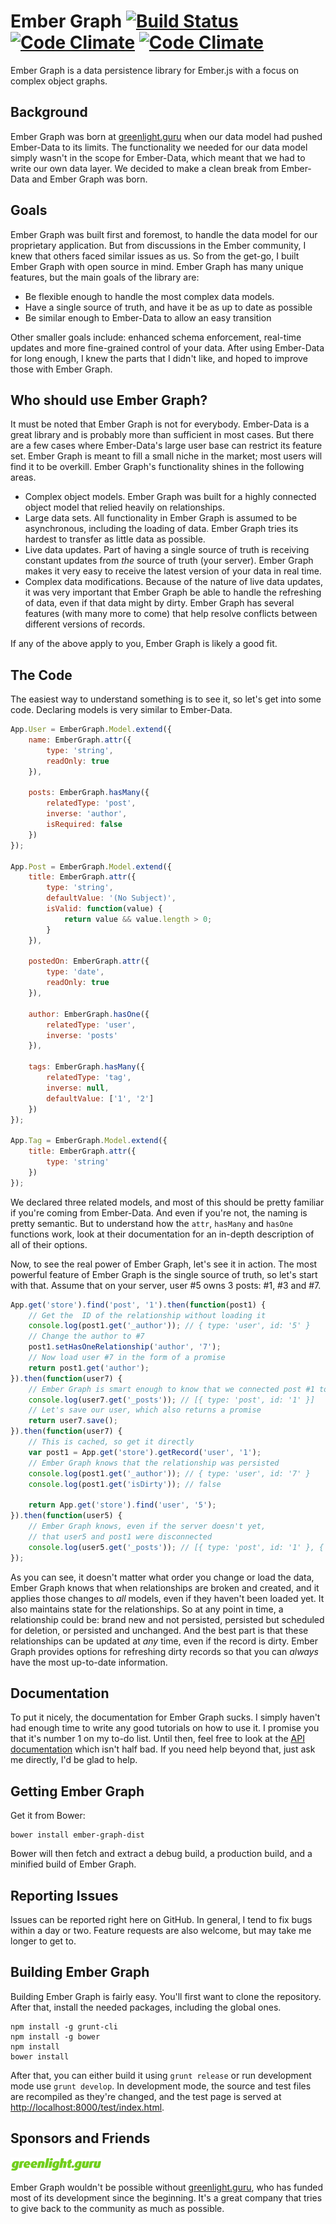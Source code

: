 # Ember Graph [![Build Status](https://travis-ci.org/stingerlabs/ember-graph.svg?branch=master)](https://travis-ci.org/stingerlabs/ember-graph) [![Code Climate](https://codeclimate.com/github/gordonkristan/ember-graph.png)](https://codeclimate.com/github/gordonkristan/ember-graph) [![Code Climate](https://codeclimate.com/github/gordonkristan/ember-graph/coverage.png)](https://codeclimate.com/github/gordonkristan/ember-graph)

Ember Graph is a data persistence library for Ember.js with a focus on complex object graphs.

## Background

Ember Graph was born at [greenlight.guru](http://greenlight.guru/) when our data model had pushed Ember-Data
to its limits. The functionality we needed for our data model simply wasn't in the scope for Ember-Data, which
 meant that we had to write our own data layer. We decided to make a clean break from Ember-Data and Ember Graph
 was born.

## Goals

Ember Graph was built first and foremost, to handle the data model for our proprietary application. But from discussions
in the Ember community, I knew that others faced similar issues as us. So from the get-go, I built Ember Graph with open
source in mind. Ember Graph has many unique features, but the main goals of the library are:

- Be flexible enough to handle the most complex data models.
- Have a single source of truth, and have it be as up to date as possible
- Be similar enough to Ember-Data to allow an easy transition

Other smaller goals include: enhanced schema enforcement, real-time updates and more fine-grained control of your data.
After using Ember-Data for long enough, I knew the parts that I didn't like, and hoped to improve those with
Ember Graph.

## Who should use Ember Graph?

It must be noted that Ember Graph is not for everybody. Ember-Data is a great library and is probably more than
sufficient in most cases. But there are a few cases where Ember-Data's large user base can restrict its feature set.
Ember Graph is meant to fill a small niche in the market; most users will find it to be overkill. Ember Graph's
functionality shines in the following areas.

- Complex object models. Ember Graph was built for a highly connected object model that relied heavily on relationships.
- Large data sets. All functionality in Ember Graph is assumed to be asynchronous, including the loading of data.
  Ember Graph tries its hardest to transfer as little data as possible.
- Live data updates. Part of having a single source of truth is receiving constant updates from _the_ source of truth
  (your server). Ember Graph makes it very easy to receive the latest version of your data in real time.
- Complex data modifications. Because of the nature of live data updates, it was very important that Ember Graph be able
  to handle the refreshing of data, even if that data might by dirty. Ember Graph has several features (with many more
  to come) that help resolve conflicts between different versions of records.

If any of the above apply to you, Ember Graph is likely a good fit.

## The Code

The easiest way to understand something is to see it, so let's get into some code. Declaring models is very similar to
Ember-Data.

```js
App.User = EmberGraph.Model.extend({
	name: EmberGraph.attr({
		type: 'string',
		readOnly: true
	}),

	posts: EmberGraph.hasMany({
		relatedType: 'post',
		inverse: 'author',
		isRequired: false
	})
});

App.Post = EmberGraph.Model.extend({
	title: EmberGraph.attr({
		type: 'string',
		defaultValue: '(No Subject)',
		isValid: function(value) {
			return value && value.length > 0;
		}
	}),

	postedOn: EmberGraph.attr({
		type: 'date',
		readOnly: true
	}),

	author: EmberGraph.hasOne({
		relatedType: 'user',
		inverse: 'posts'
	}),

	tags: EmberGraph.hasMany({
		relatedType: 'tag',
		inverse: null,
		defaultValue: ['1', '2']
	})
});

App.Tag = EmberGraph.Model.extend({
	title: EmberGraph.attr({
		type: 'string'
	})
});

```

We declared three related models, and most of this should be pretty familiar if you're coming from Ember-Data. And even
if you're not, the naming is pretty semantic. But to understand how the `attr`, `hasMany` and `hasOne` functions work,
look at their documentation for an in-depth description of all of their options.

Now, to see the real power of Ember Graph, let's see it in action. The most powerful feature of Ember Graph is the
single source of truth, so let's start with that. Assume that on your server, user #5 owns 3 posts: #1, #3 and #7.

```js
App.get('store').find('post', '1').then(function(post1) {
	// Get the  ID of the relationship without loading it
	console.log(post1.get('_author')); // { type: 'user', id: '5' }
	// Change the author to #7
	post1.setHasOneRelationship('author', '7');
	// Now load user #7 in the form of a promise
	return post1.get('author');
}).then(function(user7) {
	// Ember Graph is smart enough to know that we connected post #1 to user #7
	console.log(user7.get('_posts')); // [{ type: 'post', id: '1' }]
	// Let's save our user, which also returns a promise
	return user7.save();
}).then(function(user7) {
	// This is cached, so get it directly
	var post1 = App.get('store').getRecord('user', '1');
	// Ember Graph knows that the relationship was persisted
	console.log(post1.get('_author')); // { type: 'user', id: '7' }
	console.log(post1.get('isDirty')); // false

	return App.get('store').find('user', '5');
}).then(function(user5) {
	// Ember Graph knows, even if the server doesn't yet,
	// that user5 and post1 were disconnected
	console.log(user5.get('_posts')); // [{ type: 'post', id: '1' }, { type: 'post', id: '3' }]
});
```

As you can see, it doesn't matter what order you change or load the data, Ember Graph knows that when relationships are
broken and created, and it applies those changes to _all_ models, even if they haven't been loaded yet. It also
maintains state for the relationships. So at any point in time, a relationship could be: brand new and not persisted,
persisted but scheduled for deletion, or persisted and unchanged. And the best part is that these relationships can be
updated at _any_ time, even if the record is dirty. Ember Graph provides options for refreshing dirty records so that
you can _always_ have the most up-to-date information.

## Documentation

To put it nicely, the documentation for Ember Graph sucks. I simply haven't had enough time to write any good
tutorials on how to use it. I promise you that it's number 1 on my to-do list. Until then, feel free to look at
the [API documentation](http://ember-graph.com/api/EmberGraph.html#index) which isn't half bad. If you need help
beyond that, just ask me directly, I'd be glad to help.

## Getting Ember Graph

Get it from Bower:

```
bower install ember-graph-dist
```

Bower will then fetch and extract a debug build, a production build, and a minified build of Ember Graph.

## Reporting Issues

Issues can be reported right here on GitHub. In general, I tend to fix bugs within a day or two. Feature requests
are also welcome, but may take me longer to get to.

## Building Ember Graph

Building Ember Graph is fairly easy. You'll first want to clone the repository. After that, install the needed packages, including the global ones.

```
npm install -g grunt-cli
npm install -g bower
npm install
bower install
```

After that, you can either build it using `grunt release` or run development mode use `grunt develop`.
In development mode, the source and test files are recompiled as they're changed, and the test page is served at
[http://localhost:8000/test/index.html](http://localhost:8000/test/index.html).

## Sponsors and Friends

![greenlight.guru logo](https://raw.githubusercontent.com/gordonkristan/ember-graph/master/site/images/greenlight_logo_text.png)

Ember Graph wouldn't be possible without [greenlight.guru](http://greenlight.guru/), who has funded most of its
development since the beginning. It's a great company that tries to give back to the community as much as possible.
